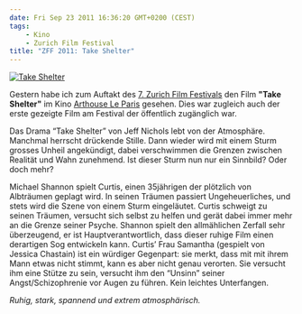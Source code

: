 ```yaml
---
date: Fri Sep 23 2011 16:36:20 GMT+0200 (CEST)
tags: 
    - Kino
    - Zurich Film Festival
title: "ZFF 2011: Take Shelter"
---
```



[![Take
Shelter](http://media.tumblr.com/tumblr_lryyy24HnR1qa2z4q.jpg "Take Shelter")](http://www.zurichfilmfestival.org/de//filme/1471/take-shelter/)

Gestern habe ich zum Auftakt des [7. Zurich Film
Festivals](http://www.zurichfilmfestival.org) den Film **"Take
Shelter"** im Kino [Arthouse Le
Paris](http://www.arthouse.ch/kino/leparis) gesehen. Dies war zugleich
auch der erste gezeigte Film am Festival der öffentlich zugänglich war.

Das Drama “Take Shelter” von Jeff Nichols lebt von der Atmosphäre.
Manchmal herrscht drückende Stille. Dann wieder wird mit einem Sturm
grosses Unheil angekündigt, dabei verschwimmen die Grenzen zwischen
Realität und Wahn zunehmend. Ist dieser Sturm nun nur ein Sinnbild? Oder
doch mehr?

Michael Shannon spielt Curtis, einen 35jährigen der plötzlich von
Albträumen geplagt wird. In seinen Träumen passiert Ungeheuerliches, und
stets wird die Szene von einem Sturm eingeläutet. Curtis schweigt zu
seinen Träumen, versucht sich selbst zu helfen und gerät dabei immer
mehr an die Grenze seiner Psyche. Shannon spielt den allmählichen
Zerfall sehr überzeugend, er ist Hauptverantwortlich, dass dieser ruhige
Film einen derartigen Sog entwickeln kann. Curtis’ Frau Samantha
(gespielt von Jessica Chastain) ist ein würdiger Gegenpart: sie merkt,
dass mit mit ihrem Mann etwas nicht stimmt, kann es aber nicht genau
verorten. Sie versucht ihm eine Stütze zu sein, versucht ihm den
“Unsinn” seiner Angst/Schizophrenie vor Augen zu führen. Kein leichtes
Unterfangen.

*Ruhig, stark, spannend und extrem atmosphärisch.*

